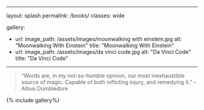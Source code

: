 ---
layout: splash
permalink: /books/
classes: wide

gallery:
  - url:
    image_path: /assets/images/moonwalking with einstein.jpg
    alt: "Moonwalking With Einstein"
    title: "Moonwalking With Einstein"
  - url:
    image_path: /assets/images/da vinci code.jpg
    alt: "Da Vinci Code"
    title: "Da Vinci Code"
  ---
> “Words are, in my not-so-humble opinion, our most inexhaustible source of magic. Capable of both inflicting injury, and remedying it.” – Albus Dumbledore

{% include gallery%}
